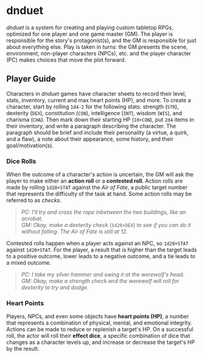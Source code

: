 # dnduet

_dnduet_ is a system for creating and playing custom tabletop RPGs, optimized for one player and one game master (GM). The player is responsible for the story's protagonist(s), and the GM is responsible for just about everything else. Play is taken in turns: the GM presents the scene, environment, non-player characters (NPCs), etc. and the player character (PC) makes choices that move the plot forward.

## Player Guide

Characters in _dnduet_ games have character sheets to record their level, stats, inventory, current and max heart points (HP), and more. To create a character, start by rolling `1d4-2` for the following stats: strength (`STR`), dexterity (`DEX`), constitution (`CON`), intelligence (`INT`), wisdom (`WIS`), and charisma (`CHA`). Then mark down their starting HP (`10+CON`), put `2d4` items in their inventory, and write a paragraph describing the character. The paragraph should be brief and include their personality (a virtue, a quirk, and a flaw), a note about their appearance, some history, and their goal/motivation(s).

### Dice Rolls

When the outcome of a character's action is uncertain, the GM will ask the player to make either an **action roll** or a **contested roll**. Action rolls are made by rolling `1d20+STAT` against the _Air of Fate_, a public target number that represents the difficulty of the task at hand. Some action rolls may be referred to as _checks_.

> _PC: I'll try and cross the rope inbetween the two buildings, like an acrobat.<br/>
> GM: Okay, make a dexterity check_ (`1d20+DEX`) _to see if you can do it without falling. The Air of Fate is still at 12._

Contested rolls happen when a player acts against an NPC, so `1d20+STAT` against `1d20+STAT`. For the player, a result that is higher than the target leads to a positive outcome, lower leads to a negative outcome, and a tie leads to a mixed outcome.

> _PC: I take my silver hammer and swing it at the werewolf's head.<br/>
> GM: Okay, make a strength check and the werewolf will roll for dexterity to try and dodge.<br/>_

### Heart Points

Players, NPCs, and even some objects have **heart points (HP)**, a number that represents a combination of physical, mental, and emotional integrity. Actions can be made to reduce or replenish a target's HP. On a successful roll, the actor will roll their **effect dice**, a specific combination of dice that changes as a character levels up, and increase or decrease the target's HP by the result. 
